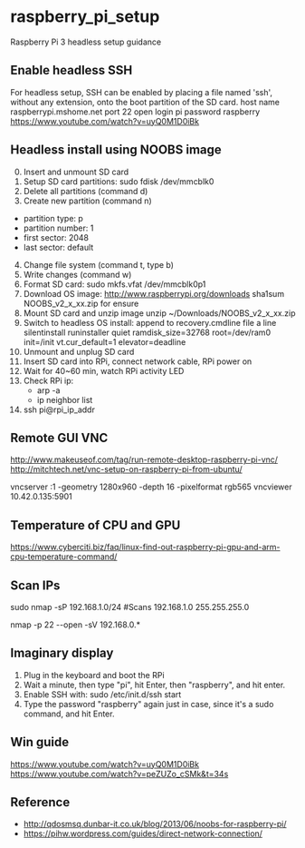 # raspberry_pi_setup
Raspberry Pi 3 headless setup guidance

## Enable headless SSH
For headless setup, SSH can be enabled by placing a file named 'ssh', without any extension, onto the boot partition of the SD card.
host name  raspberrypi.mshome.net
port 22
open
login pi
password raspberry
https://www.youtube.com/watch?v=uyQ0M1D0iBk

## Headless install using NOOBS image
0. Insert and unmount SD card
1. Setup SD card partitions: sudo fdisk /dev/mmcblk0
2. Delete all partitions (command d)
3. Create new partition (command n)
  * partition type: p
  * partition number: 1
  * first sector: 2048
  * last sector: default
4. Change file system (command t, type b)
5. Write changes (command w)
6. Format SD card: sudo mkfs.vfat /dev/mmcblk0p1
7. Download OS image:  http://www.raspberrypi.org/downloads
   sha1sum NOOBS_v2_x_xx.zip for ensure
8. Mount SD card and unzip image
   unzip ~/Downloads/NOOBS_v2_x_xx.zip
9. Switch to headless OS install: append to recovery.cmdline file a line
   silentinstall runinstaller quiet ramdisk_size=32768 root=/dev/ram0 init=/init vt.cur_default=1 elevator=deadline
10. Unmount and unplug SD card
11. Insert SD card into RPi, connect network cable, RPi power on
12. Wait for 40~60 min, watch RPi activity LED
13. Check RPi ip: 
    * arp -a
    * ip neighbor list
14. ssh pi@rpi_ip_addr

## Remote GUI VNC

http://www.makeuseof.com/tag/run-remote-desktop-raspberry-pi-vnc/
http://mitchtech.net/vnc-setup-on-raspberry-pi-from-ubuntu/

vncserver :1 -geometry 1280x960 -depth 16 -pixelformat rgb565
vncviewer 10.42.0.135:5901

## Temperature of CPU and GPU

https://www.cyberciti.biz/faq/linux-find-out-raspberry-pi-gpu-and-arm-cpu-temperature-command/


## Scan IPs

sudo nmap -sP 192.168.1.0/24     #Scans 192.168.1.0 255.255.255.0

nmap -p 22 --open -sV 192.168.0.*


## Imaginary display

1. Plug in the keyboard and boot the RPi
2. Wait a minute, then type "pi", hit Enter, then "raspberry", and hit enter.
3. Enable SSH with: sudo /etc/init.d/ssh start
4. Type the password "raspberry" again just in case, since it's a sudo command, and hit Enter.

## Win guide
https://www.youtube.com/watch?v=uyQ0M1D0iBk
https://www.youtube.com/watch?v=peZUZo_cSMk&t=34s



## Reference
 * http://qdosmsq.dunbar-it.co.uk/blog/2013/06/noobs-for-raspberry-pi/
 * https://pihw.wordpress.com/guides/direct-network-connection/
